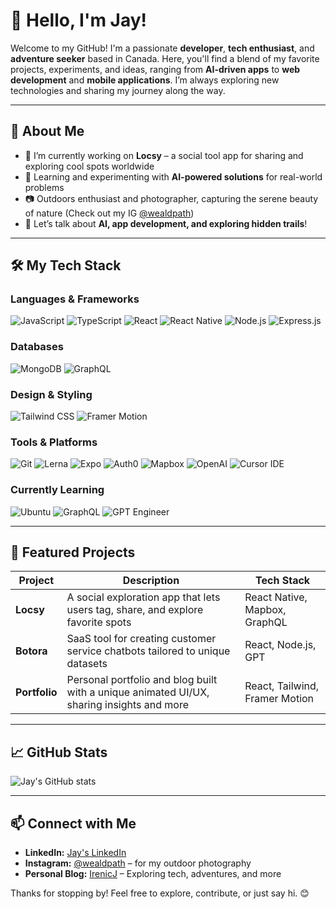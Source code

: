 # 👋 Hello, I'm Jay!

Welcome to my GitHub! I'm a passionate **developer**, **tech enthusiast**, and **adventure seeker** based in Canada. Here, you'll find a blend of my favorite projects, experiments, and ideas, ranging from **AI-driven apps** to **web development** and **mobile applications**. I’m always exploring new technologies and sharing my journey along the way.

---

## 🚀 About Me

- 🔭 I’m currently working on **Locsy** – a social tool app for sharing and exploring cool spots worldwide
- 🌱 Learning and experimenting with **AI-powered solutions** for real-world problems
- 📷 Outdoors enthusiast and photographer, capturing the serene beauty of nature (Check out my IG [@wealdpath](https://www.instagram.com/wealdpath))
- 💬 Let’s talk about **AI, app development, and exploring hidden trails**!

---

## 🛠️ My Tech Stack

### Languages & Frameworks
![JavaScript](https://img.shields.io/badge/JavaScript-F7DF1E?style=for-the-badge&logo=javascript&logoColor=black)
![TypeScript](https://img.shields.io/badge/TypeScript-007ACC?style=for-the-badge&logo=typescript&logoColor=white)
![React](https://img.shields.io/badge/React-61DAFB?style=for-the-badge&logo=react&logoColor=black)
![React Native](https://img.shields.io/badge/React_Native-20232A?style=for-the-badge&logo=react&logoColor=61DAFB)
![Node.js](https://img.shields.io/badge/Node.js-339933?style=for-the-badge&logo=node.js&logoColor=white)
![Express.js](https://img.shields.io/badge/Express.js-000000?style=for-the-badge&logo=express&logoColor=white)

### Databases
![MongoDB](https://img.shields.io/badge/MongoDB-47A248?style=for-the-badge&logo=mongodb&logoColor=white)
![GraphQL](https://img.shields.io/badge/GraphQL-E10098?style=for-the-badge&logo=graphql&logoColor=white)

### Design & Styling
![Tailwind CSS](https://img.shields.io/badge/Tailwind_CSS-38B2AC?style=for-the-badge&logo=tailwind-css&logoColor=white)
![Framer Motion](https://img.shields.io/badge/Framer_Motion-0055FF?style=for-the-badge&logo=framer&logoColor=white)

### Tools & Platforms
![Git](https://img.shields.io/badge/Git-F05032?style=for-the-badge&logo=git&logoColor=white)
![Lerna](https://img.shields.io/badge/Lerna-0C223B?style=for-the-badge&logo=lerna&logoColor=white)
![Expo](https://img.shields.io/badge/Expo-000020?style=for-the-badge&logo=expo&logoColor=white)
![Auth0](https://img.shields.io/badge/Auth0-EB5424?style=for-the-badge&logo=auth0&logoColor=white)
![Mapbox](https://img.shields.io/badge/Mapbox-000000?style=for-the-badge&logo=mapbox&logoColor=white)
![OpenAI](https://img.shields.io/badge/OpenAI-412991?style=for-the-badge&logo=openai&logoColor=white)
![Cursor IDE](https://img.shields.io/badge/Cursor_IDE-000000?style=for-the-badge&logoColor=white)

### Currently Learning
![Ubuntu](https://img.shields.io/badge/Ubuntu-E95420?style=for-the-badge&logo=ubuntu&logoColor=white)
![GraphQL](https://img.shields.io/badge/GraphQL-E10098?style=for-the-badge&logo=graphql&logoColor=white)
![GPT Engineer](https://img.shields.io/badge/GPT_Engineer-2F5496?style=for-the-badge)

---

## 🌟 Featured Projects

| Project       | Description                                                                                  | Tech Stack                   |
|---------------|----------------------------------------------------------------------------------------------|------------------------------|
| **Locsy**     | A social exploration app that lets users tag, share, and explore favorite spots              | React Native, Mapbox, GraphQL|
| **Botora**    | SaaS tool for creating customer service chatbots tailored to unique datasets                 | React, Node.js, GPT          |
| **Portfolio** | Personal portfolio and blog built with a unique animated UI/UX, sharing insights and more    | React, Tailwind, Framer Motion |

---

## 📈 GitHub Stats

![Jay's GitHub stats](https://github-readme-stats.vercel.app/api?username=pate0304&show_icons=true&theme=transparent)

---

## 📫 Connect with Me

- **LinkedIn:** [Jay's LinkedIn](https://linkedin.com/in/irenicj)
- **Instagram:** [@wealdpath](https://www.instagram.com/wealdpath) – for my outdoor photography
- **Personal Blog:** [IrenicJ](https://irenicj.dev) – Exploring tech, adventures, and more

Thanks for stopping by! Feel free to explore, contribute, or just say hi. 😊
